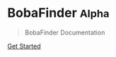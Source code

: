 <!-- _coverpage.md -->

# BobaFinder <small>Alpha</small>

> BobaFinder Documentation

[Get Started](#home-page)
